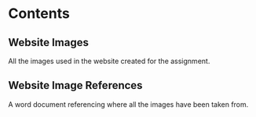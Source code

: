 # Contents

## Website Images
All the images used in the website created for the assignment.

## Website Image References
A word document referencing where all the images have been taken from.
